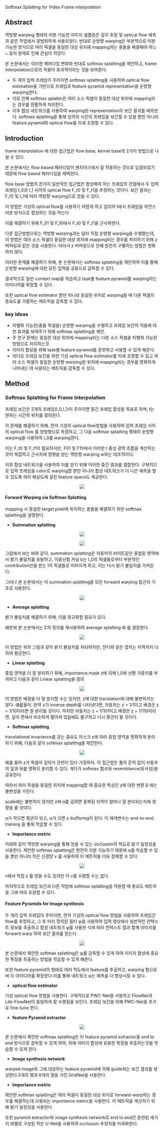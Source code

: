 Softmax Splatting for Video Frame interpolation

## Abstract

역방향 warping 형태의 미분 가능한 이미지 샘플링은 깊이 추정 및 optical flow 예측과 같은 작업에서 광범위하게 사용되었다. 반대로 순방향 warping은 부분적으로 미분 가능한 방식으로 여러 픽셀을 동일한 대상 위치에 mapping하는 충돌을 해결해야 하느 ㄴ등의 문제로 인해 관심이 적었다.

본 논문에서는 이러한 패러다임 변화와 반대로 softmax splatting을 제안하고, frame interpolation으로의 적용이 효과적이라는 것을 보여준다.

- 두 개의 입력 프레임이 주어지면 softmax splatting을 사용하여 optical flow estimation을 기반으로 프레임과 feature pyramid representation을 순방향 warping한다.
- 이로 인해 softmax splattin은 여러 소스 픽셀이 동일한 대상 위치에 mapping되는 경우를 원활하게 처리한다.
- 이후 합성 네트워크를 사용하여 warping된 representation의 보간 결과를 예측한다. softmax splatting을 통해 임의의 시간의 프레임을 보간할 수 있을 뿐만 아니라 feature pyramid와 optical flow를 미세 조정할 수 있다.



## Introduction

frame interpolation 에 대한 접근법은 flow base, kernel base의 2가지 방법으로 나뉠 수 있다.

본 논문에서는 flow based 패러다임이 벤치마크에서 잘 작동하는 것으로 입증되었기 때문에 flow based 패러다임을 채택한다.

flow base 방법의 한가지 일반적인 접근법은 합성해야 하는 프레임의 관점에서 두 입력 프레임 I_0과 I_1 사이의 optical flow F_t0 및 F_t1을 추정하는 것이다. 보간 결과는 F_t0 및 I_1에 따라 역방향 warping으로 얻을 수 있다.

이 방법은 기성의 optical flow를 사용하기 어렵게 하고 임의의 t에서 프레임을 자연스러운 방식으로 합성하는 것을 막는다.

이를 해결하기 위해 F_01 및 F_10에서 F_t0 및 F_t1을 근사화한다.

다른 접근방법으로는 역방향 warping과는 달리 직접 순방향 warping을 수행했는데, 이 방법은 여러 소스 픽셀이 동일한 대상 위치에 mapping되는 경우를 처리하기 위해 z버퍼링과 같은 것을 사용한다. 따라서 z 버퍼링으로 인해 완전히 구별하는 방법은 명확하지 않다.



이러한 문제를 해결하기 위해, 본 논문에서는 softmax splatting을 제안하여 이를 통해 순방향 warping에 대한 모든 입력을 공동으로 감독할 수 있다.

결과적으로 일반 context map을 학습하고 task별 feature pyramid를 warping하는 아이디어를 확장할 수 있다.

또한 optical flow estimator 뿐만 아니라 동일한 위치로 warping될 때 다른 픽셀의 중요도를 가중하는 메트릭을 감독할 수 있다.



### key ideas

- 차별화 가능한(충돌 픽셀을) 순방향 warping을 수행하고 프레임 보간의 적용에 대한 효과를 보여주기 위해 softmax splatting을 제안.
- 주 연구 문제는 동일한 대상 위치에 mapping되는 다른 소스 픽셀을 차별화 가능한 방법으로 처리하는것.
- 이미지 합성을 위해 task별 feature pyramid를 훈련하고 사용할 수 있게 해준다.
- 비디오 프레임 보간을 위한 기성 optical flow estimator를 미세 조정할 수 있고 여러 소스 픽셀이 동일한 순방향 warping된 위치에 mapping되는 경우를 명확하게 나타내는 데 사용되는 메트릭을 감독할 수 있다.



## Method

### Softmax Splatting for Frame Interpolation

프레임 보간은 2개의 프레임(I_0,I_1)이 주어지면 중간 프레임 합성을 목표로 하며, t는 원하는 시간적 위치를 정의한다.

이 문제를 해결하기 위해, 먼저 기성의 optical flow방법을 사용하여 입력 프레임 사이의 optical flow 를 양방향으로 측정하고, 그 다음 softmax splatting 형태의 순방향 warping을 사용하여 I_0를 warping한다.

이는 F_t0 및 F_t1이 필요하지만, F01 및 F10에서 이러한 t 중심 광학 흐름을 계산하는 것이 복잡하고 근사치에 영향을 받는 역방향 warping w와는 대조적이다.

이후 합성 네트워크를 사용하여 이를 얻기 위해 이러한 중간 결과를 결합한다. 구체적으로 입력 프레임을 color로 warping할 뿐만 아니라 합성 네트워크가 더 나은 예측을 할 수 있도록 여러 해상도에 걸친 feature space도 제공한다.

<p align="center"><img src="/assets/images/Paper/SoftSplatting/figure_1.png"></p>

#### Forward Warping via Softmax Splatting

mapping 시 동일한 target pixel에 위치하는 충돌을 해결하기 위한 softmax splatting을 설명한다. 



- **Summation splatting**

<p align="center"><img src="/assets/images/Paper/SoftSplatting/figure_2.png"></p>

<p align="center"><img src="/assets/images/Paper/SoftSplatting/figure_3.png"></p>

그림에서 보는 바와 같이, summation splatting은 자동차의 라이트같은 중첩된 영역에서 밝기 불일치를 유발하고, 이중선형 커널 b는 I_0의 픽셀들로부터 부분적인 contribution만을 받는 I의 픽셀들로 이어지게 하고, 이는 다시 밝기 불일치를 가져온다.

그러나 본 논문에서는 이 summation splatting을 모든 forward warping 접근의 기초로 사용한다.

<p align="center"><img src="/assets/images/Paper/SoftSplatting/figure_4.png"></p>



- **Average splatting**

밝기 불일치를 해결하기 위해, 이를 정규화할 필요가 있다.

떄문에 본 논문에서는 Σ의 정의를 재사용하여 average splatting Φ 를 결정한다.

<p align="center"><img src="/assets/images/Paper/SoftSplatting/figure_5.png"></p>

이 방법은 위의 그림과 같이 밝기 불일치를 처리하지만, 잔디와 같은 겹치는 지역까지 더하여 평균한다.



- **Linear splatting**

중첩 영역을 더 잘 분리하기 위해, importance mask z에 의해 I_0에 선형 가중치를 부여하고 다음과 같이 Linear splatting을 정의

<p align="center"><img src="/assets/images/Paper/SoftSplatting/figure_6.png"></p>

이 방법은 배경을 더 잘 분리할 수는 있지만, z에 대한 translation에 대해 불변하지는 않다. 예를들어, 만약 z가 inverse depth를 나타낸다면, 자동차는 z = 1/1이고 배경은 z = 1/10이라면 잘 분리될 것이다. 하지만 자동차는 z = 1/101이고 배경은 z = 1/110이라면, 깊이 면에서 비슷하게 떨어져 있음에도 불구하고 다시 평군이 될 것이다.



- **Softmax splatting**

translational invariance를 갖는 중요도 마스크 z에 따라 중첩 영역을 명확하게 분리하기 위해, 다음과 같이 softmax splatting을 제안한다.

<p align="center"><img src="/assets/images/Paper/SoftSplatting/figure_7.png"></p>

예를 들어 z가 픽셀의 깊이가 관련이 있다 가정하자. 이 접근법은 풀의 흔적 없이 자동차의 앞과 뒤를 명확히 분리할 수 있다. 게다가 softmax 함수와 resemblance(유사성)을 공유한다. 

따라서 여러 픽셀을 동일한 위치에 mapping할 때 중요한 특성인 z에 대한 변환 β 에는 불변성을 가진다.

scale에는 불변하지 않지만 z에 α를 곱하면 중복된 지역이 얼마나 잘 분리되는지에 영향을 줄 것이다.

α가 작으면 평균이 되고, α가 크면 z-buffering이 된다. 이 매개변수는 end-to-end training 을 통해 학습할 수 있다.



- **Importance metric**

아래와 같이 역방향 warping을 통해 얻을 수 있는 occlusion의 척도로 밝기 일정성을  사용한다. 제안한 softmax splatting은 완전히 미분 가능하기 때문에  α를 학습할 수 있을 뿐만 아니라 작은 신경망 v 를 사용하여 이 메트릭을 더욱 정제할 수 있다.



<p align="center"><img src="/assets/images/Paper/SoftSplatting/figure_8.png"></p>

v에서 직접 z 를 얻을 수도 있지만 이 v를 수렴할 수는 없다.

마지막으로 프레임 보간과 다른 작업에 softmax splatting을 적용할 때 중요도 메트릭을 그에 따라 조정할 수 있다.



#### Feature Pyramids for Image synthesis

두 개의 입력 프레임이 주어지면, 먼저 기성의 optical flow 방법을 사용하여 프레임간 flow를 추정하고, 그 후 미리 정의된 필터 ψ을 사용하여 입력 영상에서 일반적인 컨텍스트 정보를 추출하고 합성 네트워크 φ를 사용한 식에 따라 컨텍스트 맵과 함께 이미지를 forward warp 하여 보간 결과를 얻는다.

<p align="center"><img src="/assets/images/Paper/SoftSplatting/figure_9.png"></p>

본 논문에서 제안한 softmax splatting은 ψ를 감독할 수 있게 하여 이미지 합성에 중요한 특징을 추출하는 방법을 학습할 수 있게 해준다.

또한 feature pyramid의 형태로 여러 척도에서 feature를 추출하고, warping 함으로써 이 아이디어를 확장한다.이를 통해 네트워크 ψ는 예측을 더 향상시킬 수 있다.



- **optical flow estimator**

기성 optical flow 방법을 사용한다. 구체적으로 PWC-Net을 사용하고 FlowNet과 Lite-FlowNet이 동일하게 잘 수행됨을 보인다. 프레임 보간을 위해 PWC-Net을 추가로 fine-tune 한다.



- **feature Pyramid extractor**

<p align="center"><img src="/assets/images/Paper/SoftSplatting/figure_10.png"></p>

본 논문에서 제안한 softmax splatting은 이 feature pyramid extractor를 end to end 방식으로 감독할 수 있게 하여, 뒤에 이미지 합성에 유용한 특징을 추출하는것을 학습할 수 있게 한다.



- **Image synthesis network**

warped image와 그에 대응하는 feature pyramid에 의해 guide되는 보간 결과를 생성한다.3개의 행과 6개의 열을 가진 GridNet을 사용한다.



- **Importance metric**

제안한 softmax splatting은 여러 픽셀이 동일한 대상 위치로 forward-warp하는 경우를 해결하는데 사용되는 importance metric을 사용한다. 이 메트릭을 계산하기 위해 밝기 일정성을 사용한다.

또한 pyramid extractor와 image synthesis network로 end to end간 훈련된 세가지 레벨로 구성된 작은 U-Net을 사용하여 occlusoin 추정치를 미세화한다.